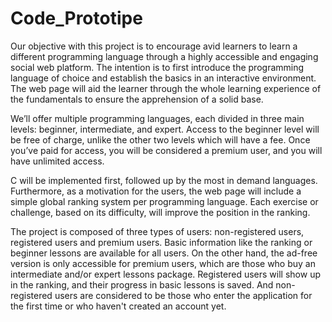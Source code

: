 # Code_Prototipe
<p>
Our objective with this project is to encourage avid learners to learn a different
programming language through a highly accessible and engaging social web
platform. The intention is to first introduce the programming language of choice
and establish the basics in an interactive environment. The web page will aid the
learner through the whole learning experience of the fundamentals to ensure the
apprehension of a solid base.
<p>
We’ll offer multiple programming languages, each divided in three main levels:
beginner, intermediate, and expert. Access to the beginner level will be free of
charge, unlike the other two levels which will have a fee. Once you’ve paid for
access, you will be considered a premium user, and you will have unlimited
access.
<p>
C will be implemented first, followed up by the most in demand languages.
Furthermore, as a motivation for the users, the web page will include a simple
global ranking system per programming language. Each exercise or challenge,
based on its difficulty, will improve the position in the ranking.
<p>
The project is composed of three types of users: non-registered users,
registered users and premium users. Basic information like the ranking or beginner
lessons are available for all users. On the other hand, the ad-free version is only
accessible for premium users, which are those who buy an intermediate and/or
expert lessons package. Registered users will show up in the ranking, and their
progress in basic lessons is saved. And non-registered users are considered to be
those who enter the application for the first time or who haven't created an
account yet.